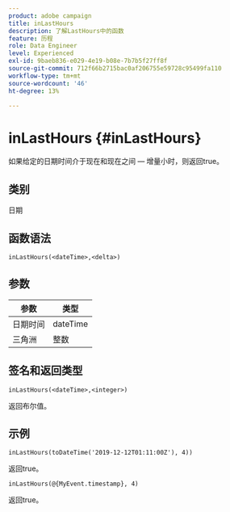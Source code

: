 ```yaml
---
product: adobe campaign
title: inLastHours
description: 了解LastHours中的函数
feature: 历程
role: Data Engineer
level: Experienced
exl-id: 9baeb836-e029-4e19-b08e-7b7b5f27ff8f
source-git-commit: 712f66b2715bac0af206755e59728c95499fa110
workflow-type: tm+mt
source-wordcount: '46'
ht-degree: 13%

---
```


# inLastHours {#inLastHours}

如果给定的日期时间介于现在和现在之间 — 增量小时，则返回true。

## 类别

日期

## 函数语法

`inLastHours(<dateTime>,<delta>)`

## 参数

| 参数 | 类型 |
|-----------|------------------|
| 日期时间 | dateTime |
| 三角洲 | 整数 |

## 签名和返回类型

`inLastHours(<dateTime>,<integer>)`

返回布尔值。

## 示例

`inLastHours(toDateTime('2019-12-12T01:11:00Z'), 4))`

返回true。

`inLastHours(@{MyEvent.timestamp}, 4)`

返回true。

